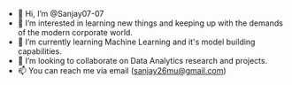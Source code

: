- 👋 Hi, I’m @Sanjay07-07
- 👀 I’m interested in learning new things and keeping up with the demands of the modern corporate world.
- 🌱 I’m currently learning Machine Learning and it's model building capabilities.
- 💞️ I’m looking to collaborate on Data Analytics research and projects.
- 📫 You can reach me via email (sanjay26mu@gmail.com)

<!---
Sanjay07-07/Sanjay07-07 is a ✨ special ✨ repository because its `README.md` (this file) appears on your GitHub profile.
You can click the Preview link to take a look at your changes.
--->
